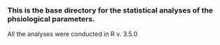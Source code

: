 ### This is the base directory for the statistical analyses of the phsiological parameters.

All the analyses were conducted in R v. 3.5.0 
